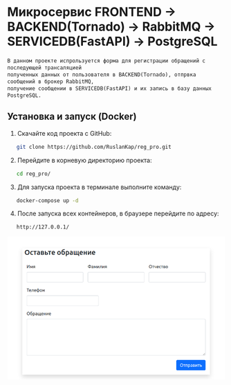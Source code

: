 # Микросервис FRONTEND -> BACKEND(Tornado) -> RabbitMQ -> SERVICEDB(FastAPI) -> PostgreSQL
    В данном проекте испрользуется форма для регистрации обращений с последующей трансаляцией
    полученных данных от пользователя в BACKEND(Tornado), отпрвка сообщений в брокер RabbitMQ, 
    получение сообщении в SERVICEDB(FastAPI) и их запись в базу данных PostgreSQL.
      

## Установка и запуск (Docker)

1. Скачайте код проекта с GitHub:
```sh
   git clone https://github.com/RuslanKap/reg_pro.git
```
2. Перейдите в корневую директорию проекта:
```sh
   cd reg_pro/
```
3. Для запуска проекта в терминале выполните команду:
```sh
   docker-compose up -d
```
4. После запуска всех контейнеров, в браузере перейдите по адресу:
```sh
   http://127.0.0.1/
```

![img_1.png](img_1.png)